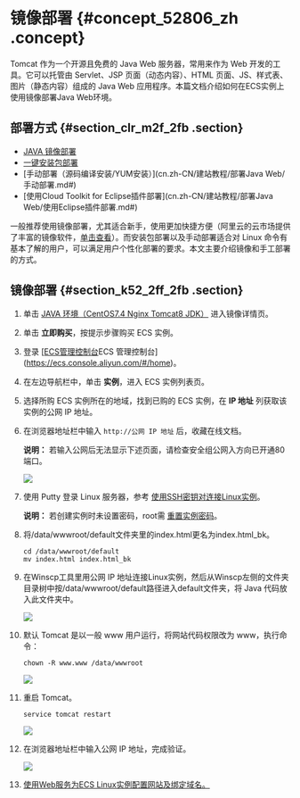 # 镜像部署 {#concept_52806_zh .concept}

Tomcat 作为一个开源且免费的 Java Web 服务器，常用来作为 Web 开发的工具。它可以托管由 Servlet、JSP 页面（动态内容）、HTML 页面、JS、样式表、图片（静态内容）组成的 Java Web 应用程序。本篇文档介绍如何在ECS实例上使用镜像部署Java Web环境。

## 部署方式 {#section_clr_m2f_2fb .section}

-   [JAVA 镜像部署](https://market.aliyun.com/products/53400005/cmjj016483.html)
-   [一键安装包部署](https://market.aliyun.com/products/56092004/cmgj000342.html)
-   [手动部署（源码编译安装/YUM安装）](cn.zh-CN/建站教程/部署Java Web/手动部署.md#)
-   [使用Cloud Toolkit for Eclipse插件部署](cn.zh-CN/建站教程/部署Java Web/使用Eclipse插件部署.md#)

一般推荐使用镜像部署，尤其适合新手，使用更加快捷方便（阿里云的云市场提供了丰富的镜像软件，[单击查看](https://market.aliyun.com/software)）。而安装包部署以及手动部署适合对 Linux 命令有基本了解的用户，可以满足用户个性化部署的要求。本文主要介绍镜像和手工部署的方式。

## 镜像部署 {#section_k52_2ff_2fb .section}

1.  单击 [JAVA 环境（CentOS7.4 Nginx Tomcat8 JDK）](https://market.aliyun.com/products/53400005/cmjj016483.html) 进入镜像详情页。
2.  单击 **立即购买**，按提示步骤购买 ECS 实例。
3.  登录 [[ECS管理控制台](https://ecs.console.aliyun.com/)ECS 管理控制台](https://ecs.console.aliyun.com/#/home)。
4.  在左边导航栏中，单击 **实例**，进入 ECS 实例列表页。
5.  选择所购 ECS 实例所在的地域，找到已购的 ECS 实例，在 **IP 地址** 列获取该实例的公网 IP 地址。
6.  在浏览器地址栏中输入 `http://公网 IP 地址` 后，收藏在线文档。

    **说明：** 若输入公网后无法显示下述页面，请检查安全组公网入方向已开通80端口。

    ![](http://static-aliyun-doc.oss-cn-hangzhou.aliyuncs.com/assets/img/9765/154391311812101_zh-CN.png)

7.  使用 Putty 登录 Linux 服务器，参考 [使用SSH密钥对连接Linux实例](../cn.zh-CN/用户指南/连接实例/使用SSH密钥对连接Linux实例.md#)。

    **说明：** 若创建实例时未设置密码，root需 [重置实例密码](../cn.zh-CN/用户指南/实例/重置实例密码.md#)。

8.  将/data/wwwroot/default文件夹里的index.html更名为index.html\_bk。

    ```
    cd /data/wwwroot/default
    mv index.html index.html_bk
    ```

9.  在Winscp工具里用公网 IP 地址连接Linux实例，然后从Winscp左侧的文件夹目录树中按/data/wwwroot/default路径进入default文件夹，将 Java 代码放入此文件夹中。

    ![](http://static-aliyun-doc.oss-cn-hangzhou.aliyuncs.com/assets/img/9765/154391311812103_zh-CN.png)

10. 默认 Tomcat 是以一般 www 用户运行，将网站代码权限改为 www，执行命令：

    ```
    chown -R www.www /data/wwwroot
    ```

    ![](http://static-aliyun-doc.oss-cn-hangzhou.aliyuncs.com/assets/img/9765/154391311812104_zh-CN.png)

11. 重启 Tomcat。

    ```
    service tomcat restart
    ```

    ![](http://static-aliyun-doc.oss-cn-hangzhou.aliyuncs.com/assets/img/9765/154391311912105_zh-CN.png)

12. 在浏览器地址栏中输入公网 IP 地址，完成验证。

    ![](http://static-aliyun-doc.oss-cn-hangzhou.aliyuncs.com/assets/img/9765/154391311912106_zh-CN.png)

13. [使用Web服务为ECS Linux实例配置网站及绑定域名。](https://help.aliyun.com/knowledge_detail/41091.html?spm=5176.11065259.1996646101.searchclickresult.597f591ejVEE7i)

